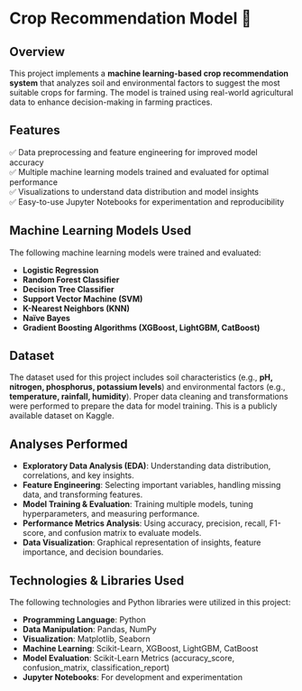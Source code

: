 # Crop Recommendation Model 🌱

## Overview
This project implements a **machine learning-based crop recommendation system** that analyzes soil and environmental factors to suggest the most suitable crops for farming. The model is trained using real-world agricultural data to enhance decision-making in farming practices.

## Features
✅ Data preprocessing and feature engineering for improved model accuracy  
✅ Multiple machine learning models trained and evaluated for optimal performance  
✅ Visualizations to understand data distribution and model insights  
✅ Easy-to-use Jupyter Notebooks for experimentation and reproducibility  

## Machine Learning Models Used
The following machine learning models were trained and evaluated:
- **Logistic Regression**
- **Random Forest Classifier**
- **Decision Tree Classifier**
- **Support Vector Machine (SVM)**
- **K-Nearest Neighbors (KNN)**
- **Naïve Bayes**
- **Gradient Boosting Algorithms (XGBoost, LightGBM, CatBoost)**

## Dataset
The dataset used for this project includes soil characteristics (e.g., **pH, nitrogen, phosphorus, potassium levels**) and environmental factors (e.g., **temperature, rainfall, humidity**). Proper data cleaning and transformations were performed to prepare the data for model training. This is a publicly available dataset on Kaggle.

## Analyses Performed
- **Exploratory Data Analysis (EDA)**: Understanding data distribution, correlations, and key insights.
- **Feature Engineering**: Selecting important variables, handling missing data, and transforming features.
- **Model Training & Evaluation**: Training multiple models, tuning hyperparameters, and measuring performance.
- **Performance Metrics Analysis**: Using accuracy, precision, recall, F1-score, and confusion matrix to evaluate models.
- **Data Visualization**: Graphical representation of insights, feature importance, and decision boundaries.

## Technologies & Libraries Used
The following technologies and Python libraries were utilized in this project:
- **Programming Language**: Python
- **Data Manipulation**: Pandas, NumPy
- **Visualization**: Matplotlib, Seaborn
- **Machine Learning**: Scikit-Learn, XGBoost, LightGBM, CatBoost
- **Model Evaluation**: Scikit-Learn Metrics (accuracy_score, confusion_matrix, classification_report)
- **Jupyter Notebooks**: For development and experimentation
